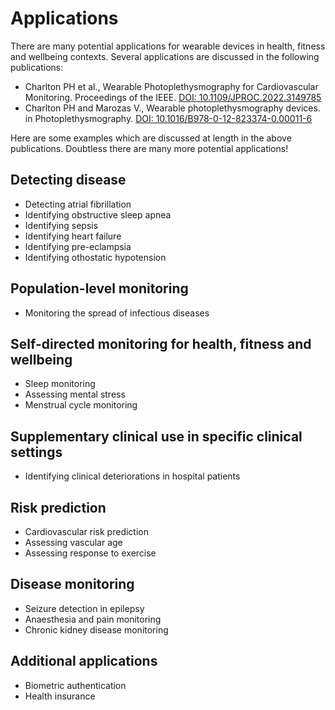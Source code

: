 # Applications

There are many potential applications for wearable devices in health, fitness and wellbeing contexts. Several applications are discussed in the following publications:

- Charlton PH et al., Wearable Photoplethysmography for Cardiovascular Monitoring. Proceedings of the IEEE. [DOI: 10.1109/JPROC.2022.3149785](https://doi.org/10.1109/JPROC.2022.3149785)
- Charlton PH and Marozas V., Wearable photoplethysmography devices. in Photoplethysmography. [DOI: 10.1016/B978-0-12-823374-0.00011-6](https://peterhcharlton.github.io/publication/wearable_ppg_chapter/)

Here are some examples which are discussed at length in the above publications. Doubtless there are many more potential applications!

## Detecting disease
- Detecting atrial fibrillation
- Identifying obstructive sleep apnea
- Identifying sepsis
- Identifying heart failure
- Identifying pre-eclampsia
- Identifying othostatic hypotension

## Population-level monitoring
- Monitoring the spread of infectious diseases

## Self-directed monitoring for health, fitness and wellbeing
- Sleep monitoring
- Assessing mental stress
- Menstrual cycle monitoring

## Supplementary clinical use in specific clinical settings
- Identifying clinical deteriorations in hospital patients

## Risk prediction
- Cardiovascular risk prediction
- Assessing vascular age
- Assessing response to exercise

## Disease monitoring
- Seizure detection in epilepsy
- Anaesthesia and pain monitoring
- Chronic kidney disease monitoring

## Additional applications
- Biometric authentication
- Health insurance

